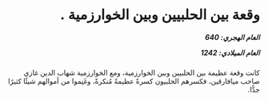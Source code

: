 <h1 dir="rtl">وقعة بين الحلبيين وبين الخوارزمية .</h1>

<h5 dir="rtl">العام الهجري:  640

العام الميلادي: 1242

</h5>

<p dir="rtl">كانت وقعة عظيمة بين الحلبيين وبين الخوارزمية، ومع الخوارزمية شهاب الدين غازي صاحب ميافارقين، فكسرهم الحلبيون كسرةً عظيمةً مُنكرةً، وغَنِموا من أموالهم شيئًا كثيرًا جدًّا.</p></br>
